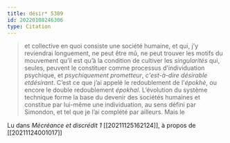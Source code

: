 ```yaml
---
title: désir* 5309
id: 20220108246306
type: Citation
---
```


> et collective en quoi consiste une société humaine, et qui, j’y reviendrai longuement, ne peut être mû, ne peut trouver les motifs du mouvement qu’il est qu’à la condition de cultiver les *singularités* qui, seules, peuvent le constituer comme processus d’individuation psychique, et *psychiquement prometteur*, *c'est-à-dire désirable etdésirant*. C’est ce que j’ai appelé le redoublement de l'*épokhè*, ou encore le double redoublement *épokhal*. L’évolution du système technique forme la base du devenir des sociétés humaines et constitue par lui-même une individuation, au sens défini par Simondon, et tel que je l’ai complété par ailleurs. Mais le

Lu dans *Mécréance et discrédit 1* [[20211125162124]], à propos de [[20211124001017]]